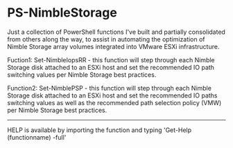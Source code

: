 PS-NimbleStorage
================

Just a collection of PowerShell functions I've built and partially consolidated from others along the way, to assist in automating the optimization of Nimble Storage array volumes integrated into VMware ESXi infrastructure.

Fuction1: Set-NimbleIopsRR - this function will step through each Nimble Storage disk attached to an ESXi host and set the recommended IO path switching values per Nimble Storage best practices.

Function2: Set-NimblePSP - this function will step through each Nimble Storage disk attached to an ESXi host and set the recommended IO paths switching values as well as the recommended path selection policy (VMW) per Nimble Storage best practices.

---
HELP is available by importing the function and typing 'Get-Help (functionname) -full'
